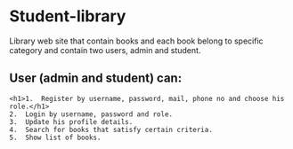 # Student-library
Library web site that contain books and each book belong to specific category and contain two users, admin and student.
## User (admin and student) can:
    <h1>1.	Register by username, password, mail, phone no and choose his role.</h1>
    2.	Login by username, password and role.
    3.	Update his profile details.
    4.	Search for books that satisfy certain criteria.
    5.	Show list of books.
